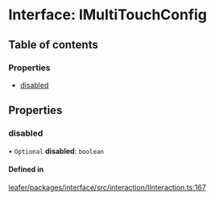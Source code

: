 # Interface: IMultiTouchConfig

## Table of contents

### Properties

- [disabled](IMultiTouchConfig.md#disabled)

## Properties

### disabled

• `Optional` **disabled**: `boolean`

#### Defined in

[leafer/packages/interface/src/interaction/IInteraction.ts:167](https://github.com/leaferjs/leafer/blob/27e942d/packages/interface/src/interaction/IInteraction.ts#L167)
